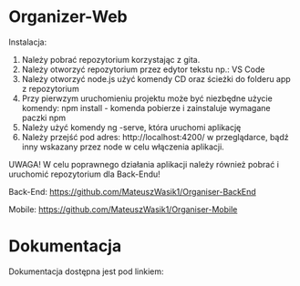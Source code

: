 # Organizer-Web

Instalacja:

1. Należy pobrać repozytorium korzystając z gita.
2. Należy otworzyć repozytorium przez edytor tekstu np.: VS Code
3. Należy otworzyć node.js użyć komendy CD oraz ścieżki do folderu app z repozytorium
4. Przy pierwzym uruchomieniu projektu może być niezbędne użycie komendy: npm install - komenda pobierze i zainstaluje wymagane paczki npm
5. Należy użyć komendy ng -serve, która uruchomi aplikację
6. Należy przejść pod adres: http://localhost:4200/ w przeglądarce, bądź inny wskazany przez node w celu włączenia aplikacji.

UWAGA!
W celu poprawnego działania aplikacji należy również pobrać i uruchomić repozytorium dla Back-Endu!

Back-End:
https://github.com/MateuszWasik1/Organiser-BackEnd

Mobile:
https://github.com/MateuszWasik1/Organiser-Mobile


# Dokumentacja 

Dokumentacja dostępna jest pod linkiem:
